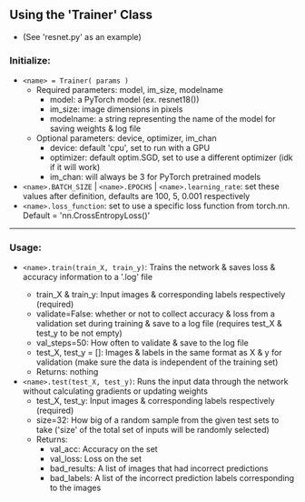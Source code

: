 
## Using the 'Trainer' Class 

- (See 'resnet.py' as an example)

### Initialize:
- `<name> = Trainer( params )`
    - Required parameters: model, im_size, modelname
        - model: a PyTorch model (ex. resnet18())
        - im_size: image dimensions in pixels
        - modelname: a string representing the name of the model for saving weights & log file
    - Optional parameters: device, optimizer, im_chan
        - device: default 'cpu', set to run with a GPU
        - optimizer: default optim.SGD, set to use a different optimizer (idk if it will work)
        - im_chan: will always be 3 for PyTorch pretrained models
- `<name>.BATCH_SIZE` | `<name>.EPOCHS` | `<name>.learning_rate`: set these values after definition, defaults are 100, 5, 0.001 respectively
- `<name>.loss_function`: set to use a specific loss function from torch.nn. Default = 'nn.CrossEntropyLoss()'

---

### Usage:
- `<name>.train(train_X, train_y)`: Trains the network & saves loss & accuracy information to a '<modelname>.log' file
    - train_X & train_y: Input images & corresponding labels respectively (required)
    - validate=False: whether or not to collect accuracy & loss from a validation set during training & save to a log file (requires test_X & test_y to be not empty)
    - val_steps=50: How often to validate & save to the log file
    - test_X, test_y = []: Images & labels in the same format as X & y for validation (make sure the data is independent of the training set)
    - Returns: nothing
- `<name>.test(test_X, test_y)`: Runs the input data through the network without calculating gradients or updating weights
    - test_X, test_y: Input images & corresponding labels respectively (required)
    - size=32: How big of a random sample from the given test sets to take ('size' of the total set of inputs will be randomly selected)
    - Returns: 
        - val_acc: Accuracy on the set
        - val_loss: Loss on the set
        - bad_results: A list of images that had incorrect predictions
        - bad_labels: A list of the incorrect prediction labels corresponding to the images